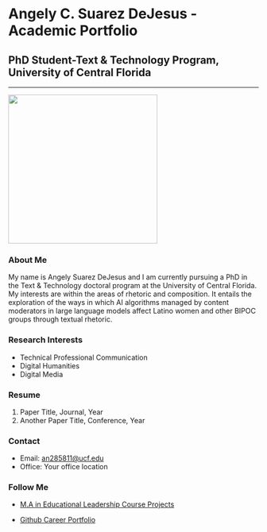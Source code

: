 # Angely C. Suarez DeJesus - Academic Portfolio
## PhD Student-Text & Technology Program, University of Central Florida
---
<img align="left"> 
<img src="https://github.com/user-attachments/assets/ffe372ef-71ce-4491-8097-48fa7006a7ea" width="300" height="300"/>

### About Me
My name is Angely Suarez DeJesus and I am currently pursuing a PhD in the Text & Technology doctoral program at  the University of Central Florida. 
My interests are within the areas of rhetoric and composition. It entails the exploration of the ways in which AI algorithms managed by content moderators in large language models affect Latino women and other BIPOC groups  through textual rhetoric.

### Research Interests
- Technical Professional Communication
- Digital Humanities
- Digital Media

### Resume

1. Paper Title, Journal, Year
2. Another Paper Title, Conference, Year

### Contact

- Email: an285811@ucf.edu
- Office: Your office location

### Follow Me
- [M.A in Educational Leadership Course Projects](https://sites.google.com/view/angely-suarez-dejesus/home)

- [Github Career Portfolio](https://acsuarez84.github.io/Career-Portfolio/)
